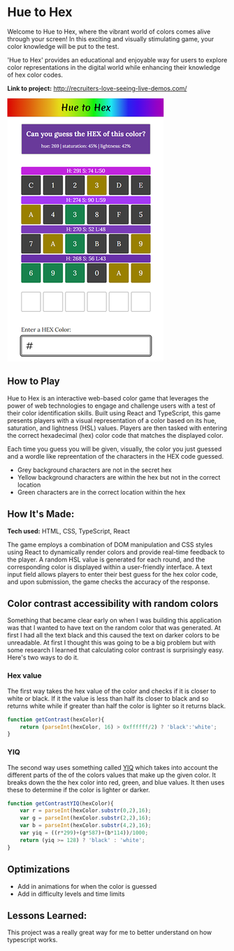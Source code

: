 # Hue to Hex

Welcome to Hue to Hex, where the vibrant world of colors comes alive through your screen! In this exciting and visually stimulating game, your color knowledge will be put to the test.

'Hue to Hex' provides an educational and enjoyable way for users to explore color representations in the digital world while enhancing their knowledge of hex color codes.

**Link to project:** http://recruiters-love-seeing-live-demos.com/

![image of game in progress](public/img/readme-imgs/hue-to-hex.png)

## How to Play

Hue to Hex is an interactive web-based color game that leverages the power of web technologies to engage and challenge users with a test of their color identification skills. Built using React and TypeScript, this game presents players with a visual representation of a color based on its hue, saturation, and lightness (HSL) values. Players are then tasked with entering the correct hexadecimal (hex) color code that matches the displayed color.

Each time you guess you will be given, visually, the color you just guessed and a wordle like repreentation of the characters in the HEX code guessed.

- Grey background characters are not in the secret hex
- Yellow background characters are within the hex but not in the correct location
- Green characters are in the correct location within the hex

## How It's Made:

**Tech used:** HTML, CSS, TypeScript, React

The game employs a combination of DOM manipulation and CSS styles using React to dynamically render colors and provide real-time feedback to the player. A random HSL value is generated for each round, and the corresponding color is displayed within a user-friendly interface. A text input field allows players to enter their best guess for the hex color code, and upon submission, the game checks the accuracy of the response.

## Color contrast accessibility with random colors

Something that became clear early on when I was building this application was that I wanted to have text on the random color that was generated. At first I had all the text black and this caused the text on darker colors to be unreadable. At first I thought this was going to be a big problem but with some research I learned that calculating color contrast is surprisingly easy. Here's two ways to do it.

### Hex value

The first way takes the hex value of the color and checks if it is closer to white or black. If it the value is less than half its closer to black and so returns white while if greater than half the color is lighter so it returns black.

```JavaScript
function getContrast(hexColor){
    return (parseInt(hexColor, 16) > 0xffffff/2) ? 'black':'white';
}
```

### YIQ

The second way uses something called [YIQ](https://en.wikipedia.org/wiki/YIQ) which takes into account the different parts of the of the colors values that make up the given color. It breaks down the the hex color into red, green, and blue values. It then uses these to determine if the color is lighter or darker.

```JavaScript
function getContrastYIQ(hexColor){
	var r = parseInt(hexColor.substr(0,2),16);
	var g = parseInt(hexColor.substr(2,2),16);
	var b = parseInt(hexColor.substr(4,2),16);
	var yiq = ((r*299)+(g*587)+(b*114))/1000;
	return (yiq >= 128) ? 'black' : 'white';
}
```

## Optimizations

- Add in animations for when the color is guessed
- Add in difficulty levels and time limits

## Lessons Learned:

This project was a really great way for me to better understand on how typescript works.
